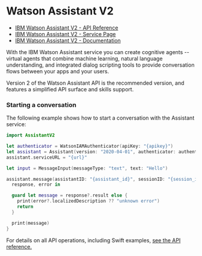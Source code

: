 # Watson Assistant V2

* [IBM Watson Assistant V2 - API Reference](https://cloud.ibm.com/apidocs/assistant/assistant-v2?code=swift)
* [IBM Watson Assistant V2 - Service Page](https://www.ibm.com/cloud/watson-assistant/)
* [IBM Watson Assistant V2 - Documentation](https://cloud.ibm.com/docs/assistant/index.html#about)

With the IBM Watson Assistant service you can create cognitive agents -- virtual agents
that combine machine learning, natural language understanding, and integrated dialog scripting tools to provide conversation flows between your apps and your users.

Version 2 of the Watson Assistant API is the recommended version, and features a simplified API surface and skills support.

### Starting a conversation

The following example shows how to start a conversation with the Assistant service:

```swift
import AssistantV2

let authenticator = WatsonIAMAuthenticator(apiKey: "{apikey}")
let assistant = Assistant(version: "2020-04-01", authenticator: authenticator)
assistant.serviceURL = "{url}"

let input = MessageInput(messageType: "text", text: "Hello")

assistant.message(assistantID: "{assistant_id}", sessionID: "{session_id}", input: input) {
  response, error in

  guard let message = response?.result else {
    print(error?.localizedDescription ?? "unknown error")
    return
  }

  print(message)
}
```

For details on all API operations, including Swift examples, [see the API reference.](https://cloud.ibm.com/apidocs/assistant/assistant-v2?code=swift)
